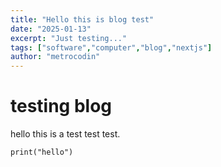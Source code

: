 ```yaml
---
title: "Hello this is blog test"
date: "2025-01-13"
excerpt: "Just testing..."
tags: ["software","computer","blog","nextjs"]
author: "metrocodin"
---
```


# testing blog 

hello this is a test test test.

```
print("hello")
```